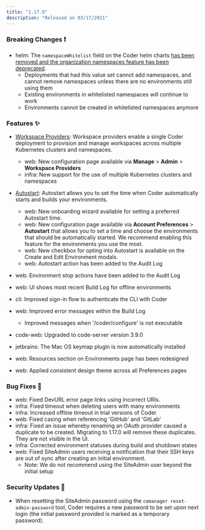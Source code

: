 ```yaml
---
title: "1.17.0"
description: "Released on 03/17/2021"
---
```


### Breaking Changes ❗

- helm: The `namespaceWhitelist` field on the Coder helm charts [has been
  removed and the organization namespaces feature has been
  deprecated](../admin/access-control/organizations.md#namespaces).
  - Deployments that had this value set cannot add namespaces, and cannot remove
    namespaces unless there are no environments still using them
  - Existing environments in whitelisted namespaces will continue to work
  - Environments cannot be created in whitelisted namespaces anymore

### Features ✨

- [Workspace Providers](../admin/workspace-providers/index.md): Workspace
  providers enable a single Coder deployment to provision and manage workspaces
  across multiple Kubernetes clusters and namespaces.
  - web: New configuration page available via **Manage** > **Admin** >
    **Workspace Providers**
  - infra: New support for the use of multiple Kubernetes clusters and
    namespaces
- [Autostart](../environments/autostart.md): Autostart allows you to set the
  time when Coder automatically starts and builds your environments.
  - web: New onboarding wizard available for setting a preferred Autostart time.
  - web: New configuration page available via **Account Preferences** >
    **Autostart** that allows you to set a time and choose the environments that
    should be automatically started. We recommend enabling this feature for the
    environments you use the most.
  - web: New checkbox for opting into Autostart is available on the Create and
    Edit Environment modals.
  - web: Autostart action has been added to the Audit Log

- web: Environment stop actions have been added to the Audit Log
- web: UI shows most recent Build Log for offline environments
- cli: Improved sign-in flow to authenticate the CLI with Coder
- web: Improved error messages within the Build Log
  - Improved messages when '/coder/configure' is not executable
- code-web: Upgraded to code-server version 3.9.0
- jetbrains: The Mac OS keymap plugin is now automatically installed
- web: Resources section on Environments page has been redesigned
- web: Applied consistent design theme across all Preferences pages

### Bug Fixes 🐛

- web: Fixed DevURL error page links using incorrect URIs.
- infra: Fixed timeout when deleting users with many environments
- infra: Increased offline timeout in trial versions of Coder
- web: Fixed casing when referencing 'GitHub' and 'GitLab'
- infra: Fixed an issue whereby renaming an OAuth provider caused a duplicate to
  be created. Migrating to 1.17.0 will remove these duplicates. They are not
  visible in the UI.
- infra: Corrected environment statuses during build and shutdown states
- web: Fixed SiteAdmin users receiving a notification that their SSH keys are
  out of sync after creating an initial environment.
  - Note: We do not recommend using the SiteAdmin user beyond the initial setup

### Security Updates 🔐

- When resetting the SiteAdmin password using the `cemanager
  reset-admin-password` tool, Coder requires a new password to be set upon next
  login (the initial password provided is marked as a temporary password).
